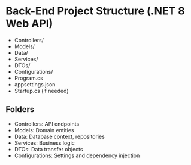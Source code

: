 # Back-End Project Structure (.NET 8 Web API)

- Controllers/
- Models/
- Data/
- Services/
- DTOs/
- Configurations/
- Program.cs
- appsettings.json
- Startup.cs (if needed)

## Folders
- Controllers: API endpoints
- Models: Domain entities
- Data: Database context, repositories
- Services: Business logic
- DTOs: Data transfer objects
- Configurations: Settings and dependency injection
